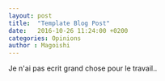 ```yaml
---
layout: post
title:  "Template Blog Post"
date:   2016-10-26 11:24:00 +0200
categories: Opinions
author : Magoishi
---
```


Je n'ai pas ecrit grand chose pour le travail..
